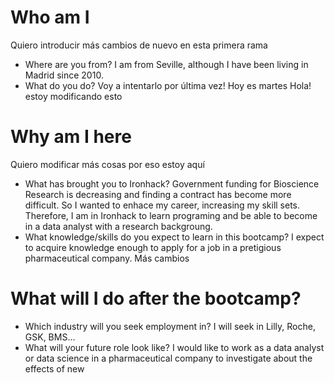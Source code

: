 # Who am I
Quiero introducir más cambios de nuevo en esta primera rama
* Where are you from?
I am from Seville, although I have been living in Madrid since 2010.
* What do you do?
Voy a intentarlo por última vez! Hoy es martes
Hola! estoy modificando esto
# Why am I here
Quiero modificar más cosas por eso estoy aquí
* What has brought you to Ironhack?
Government funding for Bioscience Research is decreasing and finding a contract has become more difficult. So I wanted to enhace my career, increasing my skill sets. Therefore, I am in Ironhack to learn programing and be able to become in a data analyst with a research backgroung.
* What knowledge/skills do you expect to learn in this bootcamp?
I expect to acquire knowledge enough to apply for a job in a pretigious pharmaceutical company.
Más cambios
# What will I do after the bootcamp?

* Which industry will you seek employment in?
I will seek in Lilly, Roche, GSK, BMS...
* What will your future role look like?
I would like to work as a data analyst or data science in a pharmaceutical company to investigate about the effects of new 